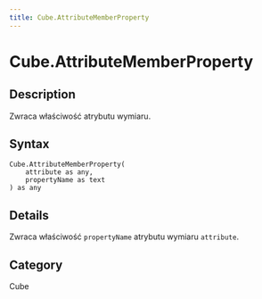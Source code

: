 ```yaml
---
title: Cube.AttributeMemberProperty
---
```


# Cube.AttributeMemberProperty


## Description

Zwraca właściwość atrybutu wymiaru.


## Syntax

```powerquery
Cube.AttributeMemberProperty(
    attribute as any,
    propertyName as text
) as any
```


## Details

Zwraca właściwość <code>propertyName</code> atrybutu wymiaru <code>attribute</code>.



## Category
Cube
